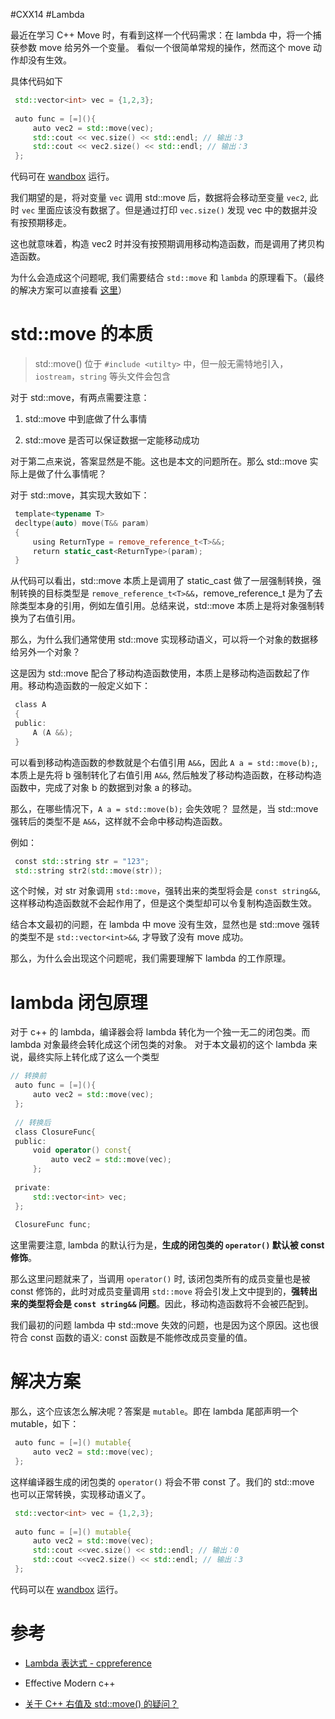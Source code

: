 
#CXX14 #Lambda

最近在学习 C++ Move 时，有看到这样一个代码需求：在 lambda 中，将一个捕获参数 move 给另外一个变量。 看似一个很简单常规的操作，然而这个 move 动作却没有生效。

具体代码如下

```cpp
 std::vector<int> vec = {1,2,3};  
 ​  
 auto func = [=](){  
     auto vec2 = std::move(vec);  
     std::cout << vec.size() << std::endl; // 输出：3  
     std::cout << vec2.size() << std::endl; // 输出：3  
 };
```

代码可在 [wandbox](https://wandbox.org/permlink/et6ZTBhwpz5SH6w0) 运行。

我们期望的是，将对变量 `vec` 调用 std::move 后，数据将会移动至变量 `vec2`, 此时 `vec` 里面应该没有数据了。但是通过打印 `vec.size()` 发现 vec 中的数据并没有按预期移走。

这也就意味着，构造 vec2 时并没有按预期调用移动构造函数，而是调用了拷贝构造函数。

为什么会造成这个问题呢, 我们需要结合 `std::move` 和 `lambda` 的原理看下。（最终的解决方案可以直接看 [这里](#%E8%A7%A3%E5%86%B3%E6%96%B9%E6%A1%88)）

# std::move 的本质

> std::move() 位于 `#include <utilty>` 中，但一般无需特地引入，`iostream`，`string` 等头文件会包含

对于 std::move，有两点需要注意：

1. std::move 中到底做了什么事情
    
2. std::move 是否可以保证数据一定能移动成功
    

对于第二点来说，答案显然是不能。这也是本文的问题所在。那么 std::move 实际上是做了什么事情呢？

对于 std::move，其实现大致如下：

```cpp
 template<typename T>  
 decltype(auto) move(T&& param)  
 {  
     using ReturnType = remove_reference_t<T>&&;  
     return static_cast<ReturnType>(param);  
 }
```

从代码可以看出，std::move 本质上是调用了 static_cast 做了一层强制转换，强制转换的目标类型是 `remove_reference_t<T>&&`，remove_reference_t 是为了去除类型本身的引用，例如左值引用。总结来说，std::move 本质上是将对象强制转换为了右值引用。

那么，为什么我们通常使用 std::move 实现移动语义，可以将一个对象的数据移给另外一个对象？

这是因为 std::move 配合了移动构造函数使用，本质上是移动构造函数起了作用。移动构造函数的一般定义如下：

```cpp
 class A  
 {  
 public:  
     A (A &&);  
 }
```

可以看到移动构造函数的参数就是个右值引用 `A&&`，因此 `A a = std::move(b);`, 本质上是先将 b 强制转化了右值引用 `A&&`, 然后触发了移动构造函数，在移动构造函数中，完成了对象 b 的数据到对象 a 的移动。

那么，在哪些情况下，`A a = std::move(b);` 会失效呢？ 显然是，当 std::move 强转后的类型不是 `A&&`，这样就不会命中移动构造函数。

例如：

```cpp
 const std::string str = "123";  
 std::string str2(std::move(str));
```

这个时候，对 str 对象调用 `std::move`，强转出来的类型将会是 `const string&&`, 这样移动构造函数就不会起作用了，但是这个类型却可以令复制构造函数生效。

结合本文最初的问题，在 lambda 中 move 没有生效，显然也是 std::move 强转的类型不是 `std::vector<int>&&`, 才导致了没有 move 成功。

那么，为什么会出现这个问题呢，我们需要理解下 lambda 的工作原理。

# lambda 闭包原理

对于 c++ 的 lambda，编译器会将 lambda 转化为一个独一无二的闭包类。而 lambda 对象最终会转化成这个闭包类的对象。 对于本文最初的这个 lambda 来说，最终实际上转化成了这么一个类型

```cpp
// 转换前  
 auto func = [=](){  
     auto vec2 = std::move(vec);  
 };  
 ​  
 // 转换后  
 class ClosureFunc{  
 public:  
     void operator() const{  
         auto vec2 = std::move(vec);  
     };  
 ​  
 private:  
     std::vector<int> vec;  
 };  
 ​  
 ClosureFunc func; 
```

这里需要注意, lambda 的默认行为是，**生成的闭包类的 `operator()` 默认被 const 修饰**。

那么这里问题就来了，当调用 `operator()` 时, 该闭包类所有的成员变量也是被 const 修饰的，此时对成员变量调用 `std::move` 将会引发上文中提到的，**强转出来的类型将会是 `const string&&` 问题**。因此，移动构造函数将不会被匹配到。

我们最初的问题 lambda 中 std::move 失效的问题，也是因为这个原因。这也很符合 const 函数的语义: const 函数是不能修改成员变量的值。

# 解决方案

那么，这个应该怎么解决呢？答案是 `mutable`。即在 lambda 尾部声明一个 mutable，如下：

```cpp
 auto func = [=]() mutable{  
     auto vec2 = std::move(vec);  
 };
```

这样编译器生成的闭包类的 `operator()` 将会不带 const 了。我们的 std::move 也可以正常转换，实现移动语义了。

```cpp
 std::vector<int> vec = {1,2,3};  
 ​  
 auto func = [=]() mutable{  
     auto vec2 = std::move(vec);  
     std::cout <<vec.size() << std::endl; // 输出：0  
     std::cout <<vec2.size() << std::endl; // 输出：3  
 };
```

代码可以在 [wandbox](https://wandbox.org/permlink/ox4SBxNrAi8M8ZLp) 运行。

# 参考

- [Lambda 表达式 - cppreference](https://zh.cppreference.com/w/cpp/language/lambda)
    
- Effective Modern c++
    
- [关于 C++ 右值及 std::move() 的疑问？](https://www.zhihu.com/question/50652989)